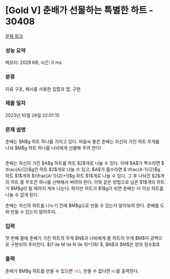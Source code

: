 # [Gold V] 춘배가 선물하는 특별한 하트 - 30408 

[문제 링크](https://www.acmicpc.net/problem/30408) 

### 성능 요약

메모리: 2028 KB, 시간: 0 ms

### 분류

자료 구조, 해시를 사용한 집합과 맵, 구현

### 제출 일자

2023년 10월 28일 22:01:10

### 문제 설명

<p>춘배는 $N$g 하트 하나를 가지고 있다. 마음씨 좋은 춘배는 자신이 가진 하트 무게를 나눠 $M$g 하트 하나를 나비에게 선물해 주려 한다!</p>

<p style="text-align: center;"><img alt="" src="https://upload.acmicpc.net/2c9a364b-b502-4150-88b5-a902dfd14445/-/preview/"></p>

<p>춘배는 자신이 가진 $A$g 하트를 하트 $2$개로 나눌 수 있다. 이때 $A$가 짝수라면 $ \frac{A}{2}$g인 하트 $2$개로 나눌 수 있고, $A$가 홀수라면 $ \frac{A-1}{2}$g 하트 $1$개와 $(\frac{A-1}{2}+1)$g 하트 $1$개로 나눌 수 있다. 그 후 나눠진 $2$개의 하트 중 무조건 하나를 선택해서 버려야 한다. 이와 같은 방법으로 남은 $1$개의 하트가 $M$g이 될 때까지 계속 나눈다. 하지만 하트가 $1$g이 되면 춘배는 더 이상 하트를 나눌 수 없게 된다.</p>

<p>춘배는 자신의 하트를 나누기 전에 $M$g으로 만들 수 있는지 알아보려 한다. 춘배를 도와 만들 수 있는지 알려주자.</p>

### 입력 

 <p>첫 번째 줄에 춘배가 가진 하트의 무게 $N$과 나비에게 줄 하트의 무게 $M$이 공백으로 구분되어 주어진다. $(1 \le M \le N \le 10^{18} $, $N$과 $M$은 양의 정수$)$</p>

### 출력 

 <p>춘배가 $M$g 하트를 만들 수 있으면 <span style="color:#e74c3c;"><code>YES</code></span>, 만들 수 없다면 <span style="color:#e74c3c;"><code>NO</code></span>를 출력한다.</p>

